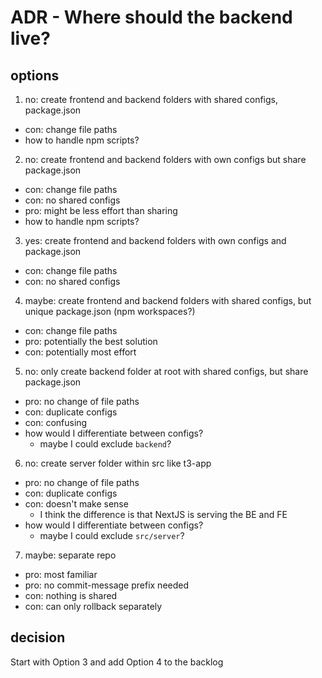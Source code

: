 # ADR - Where should the backend live?

## options

1. no: create frontend and backend folders with shared configs, package.json
  - con: change file paths
  - how to handle npm scripts?
2. no: create frontend and backend folders with own configs but share package.json
  - con: change file paths
  - con: no shared configs
  - pro: might be less effort than sharing
  - how to handle npm scripts?
3. yes: create frontend and backend folders with own configs and package.json
  - con: change file paths
  - con: no shared configs
4. maybe: create frontend and backend folders with shared configs, but unique package.json (npm workspaces?)
  - con: change file paths
  - pro: potentially the best solution
  - con: potentially most effort
5. no: only create backend folder at root with shared configs, but share package.json
  - pro: no change of file paths
  - con: duplicate configs
  - con: confusing
  - how would I differentiate between configs?
    - maybe I could exclude `backend`?
6. no: create server folder within src like t3-app
  - pro: no change of file paths
  - con: duplicate configs
  - con: doesn't make sense
    - I think the difference is that NextJS is serving the BE and FE
  - how would I differentiate between configs?
    - maybe I could exclude `src/server`?
7. maybe: separate repo
  - pro: most familiar
  - pro: no commit-message prefix needed
  - con: nothing is shared
  - con: can only rollback separately

## decision

Start with Option 3 and add Option 4 to the backlog



